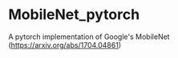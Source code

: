 # MobileNet_pytorch
A pytorch implementation of  Google's MobileNet (https://arxiv.org/abs/1704.04861)
